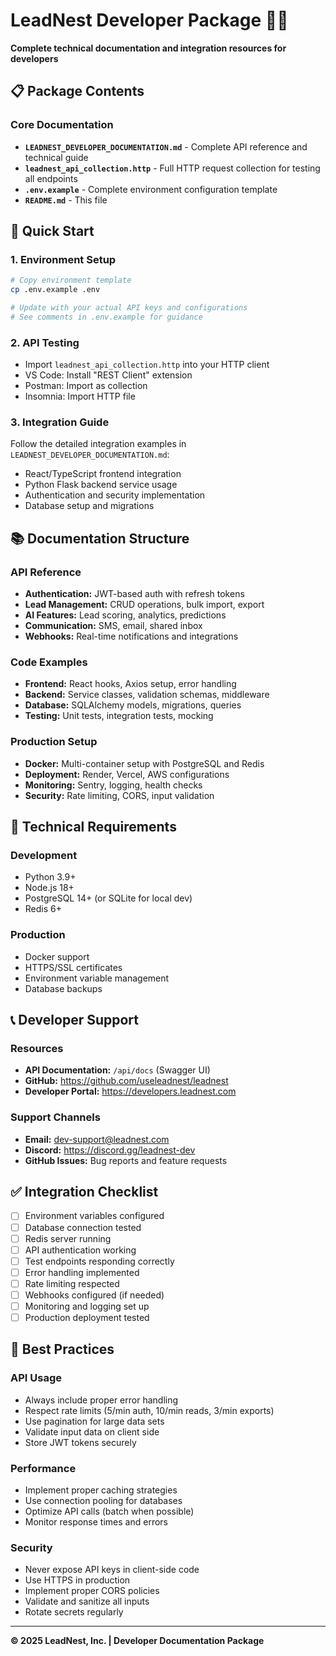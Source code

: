 # LeadNest Developer Package 👨‍💻

**Complete technical documentation and integration resources for developers**

## 📋 Package Contents

### Core Documentation
- **`LEADNEST_DEVELOPER_DOCUMENTATION.md`** - Complete API reference and technical guide
- **`leadnest_api_collection.http`** - Full HTTP request collection for testing all endpoints
- **`.env.example`** - Complete environment configuration template
- **`README.md`** - This file

## 🚀 Quick Start

### 1. Environment Setup
```bash
# Copy environment template
cp .env.example .env

# Update with your actual API keys and configurations
# See comments in .env.example for guidance
```

### 2. API Testing
- Import `leadnest_api_collection.http` into your HTTP client
- VS Code: Install "REST Client" extension
- Postman: Import as collection
- Insomnia: Import HTTP file

### 3. Integration Guide
Follow the detailed integration examples in `LEADNEST_DEVELOPER_DOCUMENTATION.md`:
- React/TypeScript frontend integration
- Python Flask backend service usage
- Authentication and security implementation
- Database setup and migrations

## 📚 Documentation Structure

### API Reference
- **Authentication:** JWT-based auth with refresh tokens
- **Lead Management:** CRUD operations, bulk import, export
- **AI Features:** Lead scoring, analytics, predictions
- **Communication:** SMS, email, shared inbox
- **Webhooks:** Real-time notifications and integrations

### Code Examples
- **Frontend:** React hooks, Axios setup, error handling
- **Backend:** Service classes, validation schemas, middleware
- **Database:** SQLAlchemy models, migrations, queries
- **Testing:** Unit tests, integration tests, mocking

### Production Setup
- **Docker:** Multi-container setup with PostgreSQL and Redis
- **Deployment:** Render, Vercel, AWS configurations
- **Monitoring:** Sentry, logging, health checks
- **Security:** Rate limiting, CORS, input validation

## 🔧 Technical Requirements

### Development
- Python 3.9+
- Node.js 18+
- PostgreSQL 14+ (or SQLite for local dev)
- Redis 6+

### Production
- Docker support
- HTTPS/SSL certificates
- Environment variable management
- Database backups

## 📞 Developer Support

### Resources
- **API Documentation:** `/api/docs` (Swagger UI)
- **GitHub:** https://github.com/useleadnest/leadnest
- **Developer Portal:** https://developers.leadnest.com

### Support Channels
- **Email:** dev-support@leadnest.com
- **Discord:** https://discord.gg/leadnest-dev
- **GitHub Issues:** Bug reports and feature requests

## ✅ Integration Checklist

- [ ] Environment variables configured
- [ ] Database connection tested
- [ ] Redis server running
- [ ] API authentication working
- [ ] Test endpoints responding correctly
- [ ] Error handling implemented
- [ ] Rate limiting respected
- [ ] Webhooks configured (if needed)
- [ ] Monitoring and logging set up
- [ ] Production deployment tested

## 🎯 Best Practices

### API Usage
- Always include proper error handling
- Respect rate limits (5/min auth, 10/min reads, 3/min exports)
- Use pagination for large data sets
- Validate input data on client side
- Store JWT tokens securely

### Performance
- Implement proper caching strategies
- Use connection pooling for databases
- Optimize API calls (batch when possible)
- Monitor response times and errors

### Security
- Never expose API keys in client-side code
- Use HTTPS in production
- Implement proper CORS policies
- Validate and sanitize all inputs
- Rotate secrets regularly

---

**© 2025 LeadNest, Inc. | Developer Documentation Package**
